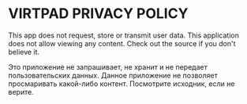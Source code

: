 # VIRTPAD PRIVACY POLICY

This app does not request, store or transmit user data.
This application does not allow viewing any content.
Check out the source if you don't believe it.

Это приложение не запрашивает, не хранит и не передает пользовательских данных.
Данное приложение не позволяет просмаривать какой-либо контент.
Посмотрите исходник, если не верите.
